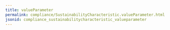 ```yaml
---
title: valueParameter
permalink: compliance/SustainabilityCharacteristic.valueParameter.html
jsonid: compliance_sustainabilitycharacteristic_valueparameter
---
```

